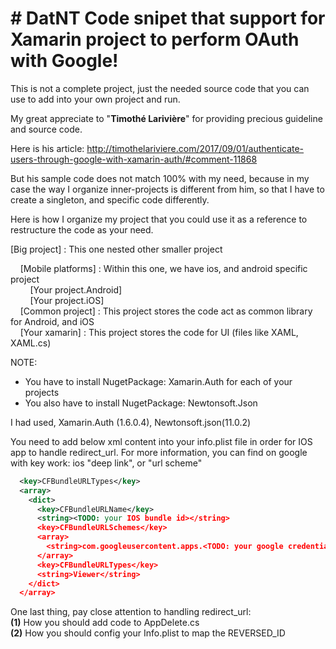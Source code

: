 # # DatNT Code snipet that support for Xamarin project to perform OAuth with Google!

This is not a complete project, just the needed source code that you can use to add into your own project and run.  

My great appreciate to "**Timothé Larivière**" for providing precious guideline and source code.  
  
Here is his article: http://timothelariviere.com/2017/09/01/authenticate-users-through-google-with-xamarin-auth/#comment-11868  
  
But his sample code does not match 100% with my need, because in my case the way I organize inner-projects is different from him, so that I have to create a singleton, and specific code differently.
  
Here is how I organize my project that you could use it as a reference to restructure the code as your need.


[Big project] : This one nested other smaller project  

&nbsp;&nbsp;&nbsp;&nbsp;[Mobile platforms] : Within this one, we have ios, and android specific project  
&nbsp;&nbsp;&nbsp;&nbsp;&nbsp;&nbsp;&nbsp;&nbsp;[Your project.Android]  
&nbsp;&nbsp;&nbsp;&nbsp;&nbsp;&nbsp;&nbsp;&nbsp;[Your project.iOS]  
&nbsp;&nbsp;&nbsp;&nbsp;[Common project] : This project stores the code act as common library for Android, and iOS  
&nbsp;&nbsp;&nbsp;&nbsp;[Your xamarin] : This project stores the code for UI (files like XAML, XAML.cs)  
  
NOTE:  
* You have to install NugetPackage: Xamarin.Auth for each of your projects  
* You also have to install NugetPackage: Newtonsoft.Json  
  
I had used, Xamarin.Auth (1.6.0.4), Newtonsoft.json(11.0.2)  

  
You need to add below xml content into your info.plist file in order for IOS app to handle redirect_url. For more information, you can find on google with key work: ios "deep link", or "url scheme"
  
```xml
  <key>CFBundleURLTypes</key>
  <array>
    <dict>
      <key>CFBundleURLName</key>
      <string><TODO: your IOS bundle id></string>
      <key>CFBundleURLSchemes</key>
      <array>
        <string>com.googleusercontent.apps.<TODO: your google credential data at REVERSED ID></string>
      </array>
      <key>CFBundleURLTypes</key>
      <string>Viewer</string>
    </dict>
  </array>
```
  
One last thing, pay close attention to handling redirect_url:  
**(1)** How you should add code to AppDelete.cs  
**(2)** How you should config your Info.plist to map the REVERSED_ID  
